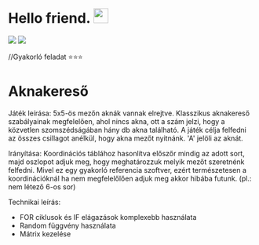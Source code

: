 # Hello friend. <img src="https://raw.githubusercontent.com/MartinHeinz/MartinHeinz/master/wave.gif" width="30px"> 
![](https://img.shields.io/badge/Language-C_Sharp-informational?style=flat&logo=<LOGO_NAME>&logoColor=white&color=bf3bb0) ![](https://img.shields.io/badge/Practice-informational?style=flat&logo=<LOGO_NAME>&logoColor=white&color=dbde31) 

//Gyakorló feladat ⭐⭐⭐

# Aknakereső
Játék leírása:
5x5-ös mezőn aknák vannak elrejtve. Klasszikus aknakereső szabályainak megfelelően, ahol nincs akna, ott a szám jelzi, hogy a közvetlen szomszédságában hány db akna található. A játék célja felfedni az összes csillagot anélkül, hogy akna mezőt nyitnánk.
'A' jelöli az aknát.

Irányítása:
Koordinációs táblához hasonlítva előszőr mindig az adott sort, majd oszlopot adjuk meg, hogy meghatározzuk melyik mezőt szeretnénk felfedni.
Mivel ez egy gyakorló referencia szoftver, ezért természetesen a koordinációknál ha nem megfelelőlően adjuk meg akkor hibába futunk. (pl.: nem létező 6-os sor)

Technikai leírás:
- FOR ciklusok és IF elágazások komplexebb használata
- Random függvény használata
- Mátrix kezelése
